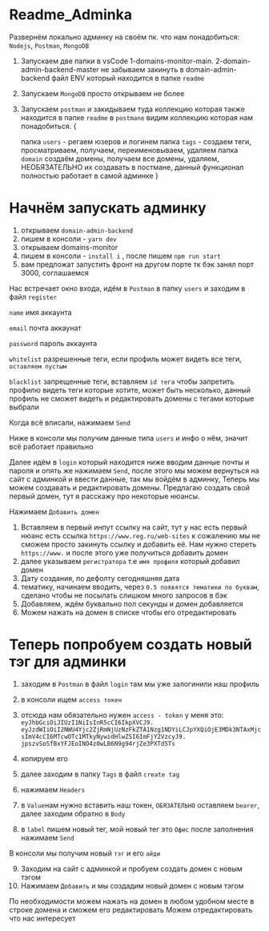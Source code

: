 # Readme_Adminka

Развернём локально админку на своём пк.
что нам понадобиться: `Nodejs`, `Postman`, `MongoDB`

1. Запускаем две папки в vsCode 1-domains-monitor-main. 2-domain-admin-backend-master
   не забываем закинуть в domain-admin-backend файл ENV который находится в папке `readme`
2. Запускаем `MongoDB` просто открываем не более
3. Запускаем `postman` и закидываем туда коллекцию которая также находится в папке `readme`
   в `postmane` видим коллекцию которая нам понадобиться. {

    папка `users` - регаем юзеров и логинем
    папка `tags` - создаем теги, просматриваем, получаем, переименовываем, удаляем
    папка `domain` создаём домены, получаем все домены, удаляем, НЕОБЯЗАТЕЛЬНО их создавать в постмане, данный функционал полностью работает в самой админке
   }
    
# Начнём запускать админку

1. открываем `domain-admin-backend`
2. пишем в консоли - `yarn dev`
3. открываем domains-monitor
4. пишем в консоли - `install i` , после пишем `npm run start`
5. вам предложат запустить фронт на другом порте тк бэк занял порт 3000, соглашаемся

Нас встречает окно входа, идём в `Postman` в папку `users` и заходим в файл `register`

`name` имя аккаунта

`email` почта аккаунат

`password` пароль аккаунта

`whitelist` разрешенные теги, если профиль может видеть все теги, `оставляем пустым`

`blacklist` запрещенные теги, вставляем `id тега` чтобы запретить профилю видеть теги которые хотите, может быть несколько, данный профиль не сможет видеть и редактировать домены с тегами которые выбрали

Когда всё вписали, нажимаем `Send`

Ниже в консоли мы получим данные типа `users` и инфо о нём, значит всё работает правильно

Далее идём в `login` который находится ниже
вводим данные почты и пароля и опять же нажимаем `Send`, после этого мы можем вернуться на сайт с админкой и ввести данные, так мы войдём в админку, Теперь мы можем создавать и редактировать домены. Предлагаю создать свой первый домен, тут я расскажу про некоторые нюансы.

Нажимаем `Добавить домен`

1. Вставляем в первый инпут ссылку на сайт, тут у нас есть первый нюанс
   есть ссылка  `https://www.reg.ru/web-sites` к сожалению мы не сможем просто закинуть ссылку и добавить её. Нам нужно стереть `https://www.` и после этого уже получиться добавить домен
2. далее указываем `регистратора` т.е `имя профиля` который добавил домен
3. Дату создания, по дефолту сегодняшняя дата
4. тематику, начинаем вводить, через `0.5 появятся тематики по буквам`, сделано чтобы не посылать слишком много запросов в бэк
5. Добавляем, ждём буквально пол секунды и домен добавляется
6. Можем нажать на домен в списке чтобы его отредактировать

# Теперь попробуем создать новый тэг для админки

1. заходим в `Postman` в файл `login` там мы уже залогинили наш профиль

2. в консоли ищем `access токен `

3. отсюда нам обязательно нужен `access - token` у меня это: `eyJhbGciOiJIUzI1NiIsInR5cCI6IkpXVCJ9.             eyJzdWIiOiI2NWU4Yjc2ZjRmNjUzNzFkZTA1Nzg1NDYiLCJpYXQiOjE3MDk3NTAxMjcsImV4cCI6MTcwOTc1MTkyNywidHlwZSI6ImFjY2VzcyJ9.  jpszvSoSfBxYFJEoINO4z0wLB6N9g94rjZe3PXTd5Ts`

4. копируем его
5. далее заходим в папку `Tags` в файл `create tag`
6. нажимаем `Headers`
7. в `Value`нам нужно вставить наш токен, `ОБЯЗАТЕЛЬНО` оставляем `bearer`, далее заходим обратно в `Body`
8. в `label` пишем новый тег, мой новый тег это `Офис` после заполнения нажимаем `Send`

В консоли мы получим новый `тэг` и его `айди`

9. Заходим на сайт с админкой и пробуем создать домен с новым тэгом
10. Нажимаем `Добавить` и мы создадим новый домен с новым тэгом

По необходимости можем нажать на домен в любом удобном месте в строке домена и сможем его редактировать
Можем отредактировать что нас интересует
